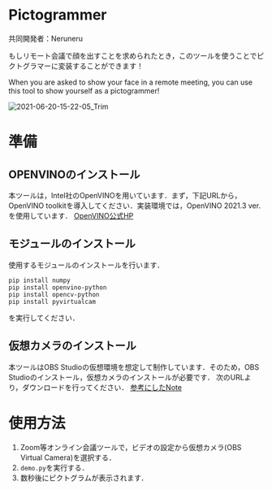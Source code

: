 # Pictogrammer
共同開発者：Neruneru

もしリモート会議で顔を出すことを求められたとき，このツールを使うことでピクトグラマーに変装することができます！


When you are asked to show your face in a remote meeting, you can use this tool to show yourself as a pictogrammer!

![2021-06-20-15-22-05_Trim](https://user-images.githubusercontent.com/56689497/122668562-ab87e480-d1f3-11eb-8338-deb70cedd482.gif)

# 準備
## OPENVINOのインストール
本ツールは，Intel社のOpenVINOを用いています．まず，下記URLから，OpenVINO toolkitを導入してください．実装環境では，OpenVINO 2021.3 ver.を使用しています．
[OpenVINO公式HP](https://docs.openvinotoolkit.org/latest/openvino_docs_install_guides_installing_openvino_linux.html#configure-model-optimizer)

## モジュールのインストール
使用するモジュールのインストールを行います．
```
pip install numpy
pip install openvino-python
pip install opencv-python
pip install pyvirtualcam
```
を実行してください．

## 仮想カメラのインストール
本ツールはOBS Studioの仮想環境を想定して制作しています．そのため，OBS Studioのインストール，仮想カメラのインストールが必要です．
次のURLより，ダウンロードを行ってください．
[参考にしたNote](https://note.com/shitaper/n/n0e5154f6d786)

# 使用方法
1. Zoom等オンライン会議ツールで，ビデオの設定から仮想カメラ(OBS Virtual Camera)を選択する．
2. `demo.py`を実行する．
3. 数秒後にピクトグラムが表示されます．
